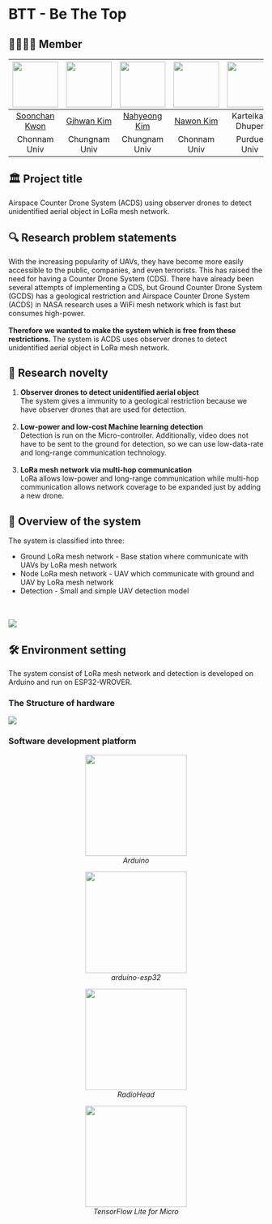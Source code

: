 # BTT - Be The Top
## 🧑‍💻👩‍💻 Member

<div style="text-align: center;">

| <img src="https://github.com/Kwon770/Low-Power-Long-Range-UAV-Detection/blob/main/image/soonchan.JPG?raw=true" width="90" height="90" /> | <img src="https://github.com/Kwon770/Low-Power-Long-Range-UAV-Detection/blob/main/image/gihwan.jpeg?raw=true" width="90" height="90" /> | <img src="https://github.com/Kwon770/Low-Power-Long-Range-UAV-Detection/blob/main/image/nahyeong.jpeg?raw=true" width="90" height="90" /> | <img src="https://github.com/Kwon770/Low-Power-Long-Range-UAV-Detection/blob/main/image/nawon.jpeg?raw=true" width="90" height="90" /> | <img src="https://github.com/Kwon770/Low-Power-Long-Range-UAV-Detection/blob/main/image/karty.jpeg?raw=true" width="90" height="90" /> | <img src="https://github.com/Kwon770/Low-Power-Long-Range-UAV-Detection/blob/main/image/prakshi.png?raw=true" width="90" height="90" /> |
|:--------------------------------------------------------------------------------------------------------------------------------------:|:-------------------------------------------------------------------------------------------------------------------------------------:|:---------------------------------------------------------------------------------------------------------------------------------------:|:------------------------------------------------------------------------------------------------------------------------------------:|:------------------------------------------------------------------------------------------------------------------------------------:|:-------------------------------------------------------------------------------------------------------------------------------------:|
|                                              [Soonchan Kwon](https://github.com/Kwon770)                                               |                                              [Gihwan Kim](https://github.com/gihwan-kim)                                              |                                              [Nahyeong Kim](https://github.com/gihwan-kim)                                              |                                      [Nawon Kim](https://github.com/nawon219?tab=repositories)                                       |                                                           Karteikay Dhuper                                                           |                                                            Prakshi Chander                                                            |
|                                                              Chonnam Univ                                                              |                                                             Chungnam Univ                                                             |                                                              Chungnam Univ                                                              |                                                             Chonnam Univ                                                             |                                                             Purdue Univ                                                              |                                                              Purdue Univ                                                              |

</div>

## 🏛️ Project title
Airspace Counter Drone System (ACDS) using observer drones to detect unidentified aerial object in LoRa mesh network.


## 🔍 Research problem statements
With the increasing popularity of UAVs, they have become more easily accessible to
the public, companies, and even terrorists. This has raised the need for having
a Counter Drone System (CDS). There have already been several attempts of implementing a CDS,
but Ground Counter Drone System (GCDS) has a geological restriction and
Airspace Counter Drone System (ACDS) in NASA research uses a WiFi mesh network which is
fast but consumes high-power.
<br/>
<br/>
**Therefore we wanted to make the system which is free from these restrictions.**
The system is ACDS uses observer drones to detect unidentified aerial object in LoRa mesh network.

## 🎯 Research novelty
1. **Observer drones to detect unidentified aerial object**<br/>
   The system gives a immunity to a geological restriction because we have observer drones that are used for detection.
   <br/>
   <br/>
2. **Low-power and low-cost Machine learning detection**<br/>
   Detection is run on the Micro-controller. Additionally, video does not have to be sent
   to the ground for detection, so we can use low-data-rate and long-range communication
   technology.
   <br/>
   <br/>
3. **LoRa mesh network via multi-hop communication**<br/>
   LoRa allows low-power and long-range communication while multi-hop communication allows
   network coverage to be expanded just by adding a new drone.


## 🤖 Overview of the system
The system is classified into three:
- Ground LoRa mesh network - Base station where communicate with UAVs by LoRa mesh network
- Node LoRa mesh network - UAV which communicate with ground and UAV by LoRa mesh network 
- Detection - Small and simple UAV detection model
<br/>
<br/>
<img src="https://github.com/Kwon770/Low-Power-Long-Range-UAV-Detection/blob/main/image/system-overview.jpg?raw=true">

## 🛠️ Environment setting

The system consist of LoRa mesh network and detection is developed on Arduino and run on ESP32-WROVER.

### The Structure of hardware
<img src="https://github.com/Kwon770/Low-Power-Long-Range-UAV-Detection/blob/main/image/hardware-diagram.jpg?raw=true">

### Software development platform


<div align="center">
  <figure>
    <img src="https://github.com/Kwon770/Low-Power-Long-Range-UAV-Detection/blob/main/image/arduino-logo-1.png?raw=true" width="200">
    <figcaption style="text-align:center"><em>Arduino</em></figcaption>
  </figure>
  <figure>
    <img src="https://github.com/Kwon770/Low-Power-Long-Range-UAV-Detection/blob/main/image/arduino-esp32.png?raw=true" width="200">
    <figcaption style="text-align:center"><em>arduino-esp32</em></figcaption>
  </figure>
<figure>
    <img src="https://github.com/Kwon770/Low-Power-Long-Range-UAV-Detection/blob/main/image/radiohead.png?raw=true" width="200">
    <figcaption style="text-align:center"><em>RadioHead</em></figcaption>
  </figure>
<figure>
    <img src="https://github.com/Kwon770/Low-Power-Long-Range-UAV-Detection/blob/main/image/tflm.png?raw=true" width="200">
    <figcaption style="text-align:center"><em>TensorFlow Lite for Micro</em></figcaption>
  </figure>
</div>